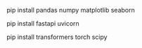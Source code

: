pip install pandas numpy matplotlib seaborn


pip install fastapi uvicorn


pip install transformers torch scipy
